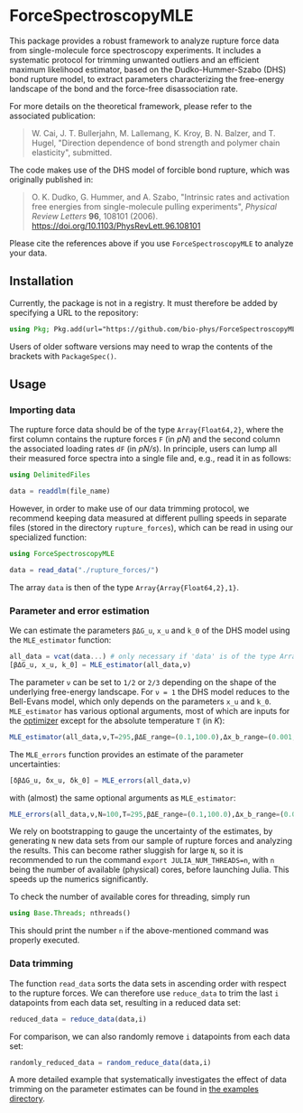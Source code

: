 # ForceSpectroscopyMLE

This package provides a robust framework to analyze rupture force data from single-molecule force spectroscopy experiments.  It includes a systematic protocol for trimming unwanted outliers and an efficient maximum likelihood estimator, based on the Dudko-Hummer-Szabo (DHS) bond rupture model, to extract parameters characterizing the free-energy landscape of the bond and the force-free disassociation rate.  

For more details on the theoretical framework, please refer to the associated publication:
> W. Cai, J. T. Bullerjahn, M. Lallemang, K. Kroy, B. N. Balzer, and T. Hugel, "Direction dependence of bond strength and polymer chain elasticity", submitted. 

The code makes use of the DHS model of forcible bond rupture, which was originally published in:
> O. K. Dudko, G. Hummer, and A. Szabo, "Intrinsic rates and activation free energies from single-molecule pulling experiments", *Physical Review Letters* **96**, 108101 (2006). https://doi.org/10.1103/PhysRevLett.96.108101

Please cite the references above if you use `ForceSpectroscopyMLE` to analyze your data.  



## Installation

Currently, the package is not in a registry.  It must therefore be added by specifying a URL to the repository:
```julia
using Pkg; Pkg.add(url="https://github.com/bio-phys/ForceSpectroscopyMLE")
```
Users of older software versions may need to wrap the contents of the brackets with `PackageSpec()`.  



## Usage

### Importing data

The rupture force data should be of the type `Array{Float64,2}`, where the first column contains the rupture forces `F` (in *pN*) and the second column the associated loading rates `dF` (in *pN/s*).  In principle, users can lump all their measured force spectra into a single file and, e.g., read it in as follows:
```julia
using DelimitedFiles

data = readdlm(file_name)
```
However, in order to make use of our data trimming protocol, we recommend keeping data measured at different pulling speeds in separate files (stored in the directory `rupture_forces`), which can be read in using our specialized function:
```julia
using ForceSpectroscopyMLE

data = read_data("./rupture_forces/")
```
The array `data` is then of the type `Array{Array{Float64,2},1}`.  



### Parameter and error estimation

We can estimate the parameters `βΔG_u`, `x_u` and `k_0` of the DHS model using the `MLE_estimator` function:
```julia
all_data = vcat(data...) # only necessary if 'data' is of the type Array{Array{Float64,2},1}
[βΔG_u, x_u, k_0] = MLE_estimator(all_data,ν)
```
The parameter `ν` can be set to `1/2` or `2/3` depending on the shape of the underlying free-energy landscape.  For `ν = 1` the DHS model reduces to the Bell-Evans model, which only depends on the parameters `x_u` and `k_0`.  `MLE_estimator` has various optional arguments, most of which are inputs for the [optimizer](https://github.com/robertfeldt/BlackBoxOptim.jl) except for the absolute temperature `T` (in *K*):
```julia
MLE_estimator(all_data,ν,T=295,βΔE_range=(0.1,100.0),Δx_b_range=(0.001,10.0),msteps=100000,mode=:compact,psize=50,tint=60.0)
```
The `MLE_errors` function provides an estimate of the parameter uncertainties:
```julia
[δβΔG_u, δx_u, δk_0] = MLE_errors(all_data,ν)
```
with (almost) the same optional arguments as `MLE_estimator`:
```julia
MLE_errors(all_data,ν,N=100,T=295,βΔE_range=(0.1,100.0),Δx_b_range=(0.001,10.0),msteps=100000,mode=:silent,psize=50,tint=60.0)
```
We rely on bootstrapping to gauge the uncertainty of the estimates, by generating `N` new data sets from our sample of rupture forces and analyzing the results.  This can become rather sluggish for large `N`, so it is recommended to run the command `export JULIA_NUM_THREADS=n`, with `n` being the number of available (physical) cores, before launching Julia.  This speeds up the numerics significantly.  

To check the number of available cores for threading, simply run
```julia
using Base.Threads; nthreads()
```
This should print the number `n` if the above-mentioned command was properly executed.  



### Data trimming

The function `read_data` sorts the data sets in ascending order with respect to the rupture forces.  We can therefore use `reduce_data` to trim the last `i` datapoints from each data set, resulting in a reduced data set:
```julia
reduced_data = reduce_data(data,i)
```
For comparison, we can also randomly remove `i` datapoints from each data set:
```julia
randomly_reduced_data = random_reduce_data(data,i)
```
A more detailed example that systematically investigates the effect of data trimming on the parameter estimates can be found in [the examples directory](examples).  